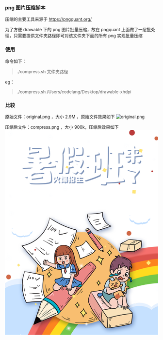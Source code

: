 ### png 图片压缩脚本

压缩的主要工具来源于 https://pngquant.org/ 

为了方便 drawable 下的 png 图片批量压缩，故在 pngquant 上面做了一层批处理，只需要提供文件夹路径即可对该文件夹下面的所有 png 实现批量压缩


### 使用

命令如下：
> ./compress.sh 文件夹路径

eg：
> ./compress.sh /Users/codelang/Desktop/drawable-xhdpi


### 比较

原始文件：original.png ，大小 2.9M ，原始文件效果如下
![original.png](image/original.png)

压缩后文件：compress.png ，大小 900k，压缩后效果如下
![compress.png](image/compress.png)